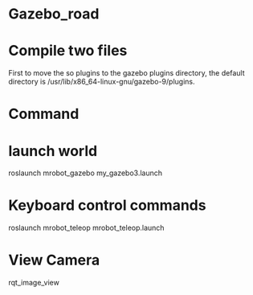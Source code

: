 # Gazebo_road
# Compile two files
First to move the so plugins to the gazebo plugins directory, the default directory is /usr/lib/x86_64-linux-gnu/gazebo-9/plugins.

# Command
# launch world
roslaunch mrobot_gazebo my_gazebo3.launch
# Keyboard control commands
roslaunch mrobot_teleop mrobot_teleop.launch
# View Camera
rqt_image_view
